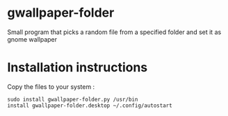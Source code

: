 # gwallpaper-folder
Small program that picks a random file from a specified folder and set it
as gnome wallpaper

# Installation instructions
Copy the files to your system :

```
sudo install gwallpaper-folder.py /usr/bin
install gwallpaper-folder.desktop ~/.config/autostart 
```
